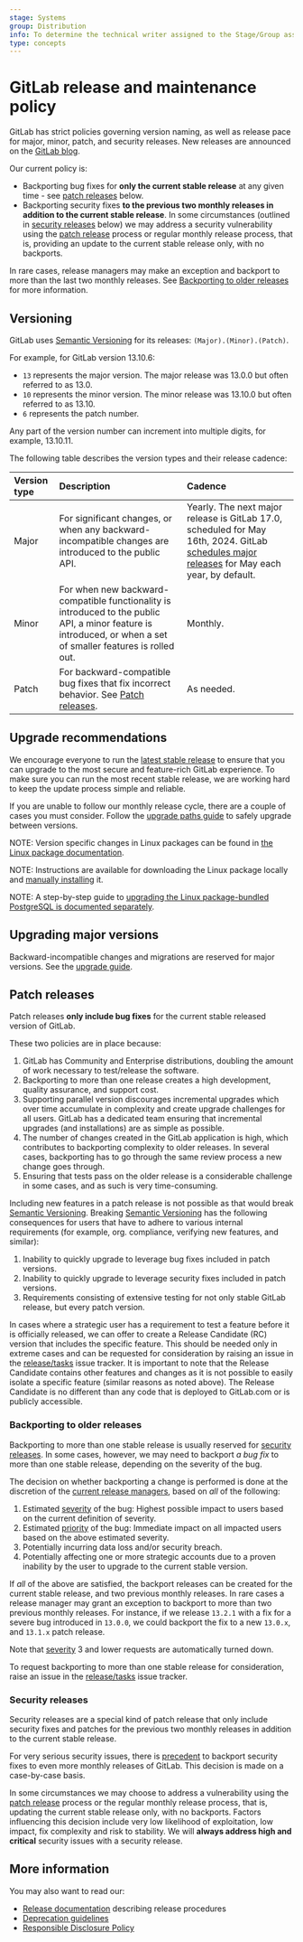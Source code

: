 ```yaml
---
stage: Systems
group: Distribution
info: To determine the technical writer assigned to the Stage/Group associated with this page, see https://about.gitlab.com/handbook/product/ux/technical-writing/#assignments
type: concepts
---
```


# GitLab release and maintenance policy

GitLab has strict policies governing version naming, as well as release pace for major, minor,
patch, and security releases. New releases are announced on the [GitLab blog](https://about.gitlab.com/releases/categories/releases/).

Our current policy is:

- Backporting bug fixes for **only the current stable release** at any given time - see [patch releases](#patch-releases) below.
- Backporting security fixes **to the previous two monthly releases in addition to the current stable release**. In some circumstances (outlined in [security releases](#security-releases) below) we may address a security vulnerability using the [patch release](#patch-releases) process or regular monthly release process, that is, providing an update to the current stable release only, with no backports.

In rare cases, release managers may make an exception and backport to more than
the last two monthly releases. See
[Backporting to older releases](#backporting-to-older-releases) for more information.

## Versioning

GitLab uses [Semantic Versioning](https://semver.org/) for its releases:
`(Major).(Minor).(Patch)`.

For example, for GitLab version 13.10.6:

- `13` represents the major version. The major release was 13.0.0 but often referred to as 13.0.
- `10` represents the minor version. The minor release was 13.10.0 but often referred to as 13.10.
- `6` represents the patch number.

Any part of the version number can increment into multiple digits, for example, 13.10.11.

The following table describes the version types and their release cadence:

| Version type | Description | Cadence |
|:-------------|:------------|:--------|
| Major        | For significant changes, or when any backward-incompatible changes are introduced to the public API. | Yearly. The next major release is GitLab 17.0, scheduled for May 16th, 2024. GitLab [schedules major releases](https://about.gitlab.com/releases/) for May each year, by default. |
| Minor        | For when new backward-compatible functionality is introduced to the public API, a minor feature is introduced, or when a set of smaller features is rolled out. | Monthly. |
| Patch        | For backward-compatible bug fixes that fix incorrect behavior. See [Patch releases](#patch-releases). | As needed. |

## Upgrade recommendations

We encourage everyone to run the [latest stable release](https://about.gitlab.com/releases/categories/releases/)
to ensure that you can upgrade to the most secure and feature-rich GitLab experience.
To make sure you can run the most recent stable release, we are working
hard to keep the update process simple and reliable.

If you are unable to follow our monthly release cycle, there are a couple of
cases you must consider. Follow the
[upgrade paths guide](../update/index.md#upgrade-paths) to safely upgrade
between versions.

NOTE:
Version specific changes in Linux packages can be found in [the Linux package documentation](../update/package/index.md#version-specific-changes).

NOTE:
Instructions are available for downloading the Linux package locally and [manually installing](../update/package/index.md#upgrade-using-a-manually-downloaded-package) it.

NOTE:
A step-by-step guide to [upgrading the Linux package-bundled PostgreSQL is documented separately](https://docs.gitlab.com/omnibus/settings/database.html#upgrade-packaged-postgresql-server).

## Upgrading major versions

Backward-incompatible changes and migrations are reserved for major versions. See the [upgrade guide](../update/index.md#upgrading-to-a-new-major-version).

## Patch releases

Patch releases **only include bug fixes** for the current stable released version of
GitLab.

These two policies are in place because:

1. GitLab has Community and Enterprise distributions, doubling the amount of work
necessary to test/release the software.
1. Backporting to more than one release creates a high development, quality assurance,
and support cost.
1. Supporting parallel version discourages incremental upgrades which over time accumulate in
complexity and create upgrade challenges for all users. GitLab has a dedicated team ensuring that
incremental upgrades (and installations) are as simple as possible.
1. The number of changes created in the GitLab application is high, which contributes to backporting complexity to older releases. In several cases, backporting has to go through the same
review process a new change goes through.
1. Ensuring that tests pass on the older release is a considerable challenge in some cases, and as such is very time-consuming.

Including new features in a patch release is not possible as that would break [Semantic Versioning](https://semver.org/).
Breaking [Semantic Versioning](https://semver.org/) has the following consequences for users that
have to adhere to various internal requirements (for example, org. compliance, verifying new features, and similar):

1. Inability to quickly upgrade to leverage bug fixes included in patch versions.
1. Inability to quickly upgrade to leverage security fixes included in patch versions.
1. Requirements consisting of extensive testing for not only stable GitLab release, but every patch version.

In cases where a strategic user has a requirement to test a feature before it is
officially released, we can offer to create a Release Candidate (RC) version that
includes the specific feature. This should be needed only in extreme cases and can be requested for
consideration by raising an issue in the [release/tasks](https://gitlab.com/gitlab-org/release/tasks/-/issues/new?issuable_template=Backporting-request) issue tracker.
It is important to note that the Release Candidate contains other features and changes as
it is not possible to easily isolate a specific feature (similar reasons as noted above). The
Release Candidate is no different than any code that is deployed to GitLab.com or is publicly
accessible.

### Backporting to older releases

Backporting to more than one stable release is usually reserved for [security releases](#security-releases).
In some cases, however, we may need to backport *a bug fix* to more than one stable
release, depending on the severity of the bug.

The decision on whether backporting a change is performed is done at the discretion of the
[current release managers](https://about.gitlab.com/community/release-managers/),
based on *all* of the following:

1. Estimated [severity](../development/labels/index.md#severity-labels) of the bug:
   Highest possible impact to users based on the current definition of severity.
1. Estimated [priority](../development/labels/index.md#priority-labels) of the bug:
   Immediate impact on all impacted users based on the above estimated severity.
1. Potentially incurring data loss and/or security breach.
1. Potentially affecting one or more strategic accounts due to a proven inability by the user to upgrade to the current stable version.

If *all* of the above are satisfied, the backport releases can be created for
the current stable release, and two previous monthly releases. In rare cases a release manager may grant an exception to backport to more than two previous monthly releases.
For instance, if we release `13.2.1` with a fix for a severe bug introduced in
`13.0.0`, we could backport the fix to a new `13.0.x`, and `13.1.x` patch release.

Note that [severity](../development/labels/index.md#severity-labels) 3 and lower
requests are automatically turned down.

To request backporting to more than one stable release for consideration, raise an issue in the
[release/tasks](https://gitlab.com/gitlab-org/release/tasks/-/issues/new?issuable_template=Backporting-request) issue tracker.

### Security releases

Security releases are a special kind of patch release that only include security
fixes and patches for the previous two monthly releases in addition to the current stable release.

For very serious security issues, there is
[precedent](https://about.gitlab.com/releases/2016/05/02/cve-2016-4340-patches/)
to backport security fixes to even more monthly releases of GitLab.
This decision is made on a case-by-case basis.

In some circumstances we may choose to address a vulnerability using the [patch release](#patch-releases) process or the regular monthly release process, that is, updating the current stable release only, with no backports. Factors influencing this decision include very low likelihood of exploitation, low impact, fix complexity and risk to stability. We will **always address
high and critical** security issues with a security release.

## More information

You may also want to read our:

- [Release documentation](https://gitlab.com/gitlab-org/release/docs) describing release procedures
- [Deprecation guidelines](../development/deprecation_guidelines/index.md)
- [Responsible Disclosure Policy](https://about.gitlab.com/security/disclosure/)
